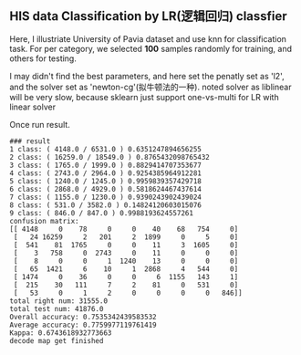 ## HIS data Classification by LR(逻辑回归) classfier

Here, I illustriate University of Pavia dataset and use knn for classification task.
For per category, we selected **100** samples randomly for training, and others for testing.

I may didn't find the best parameters, and here set the penatly set as 'l2', and the solver set as 'newton-cg'(拟牛顿法的一种).
noted solver as liblinear will be very slow, because sklearn just support one-vs-multi for LR with linear solver

Once run result.
```
### result
1 class: ( 4148.0 / 6531.0 ) 0.6351247894656255
2 class: ( 16259.0 / 18549.0 ) 0.8765432098765432
3 class: ( 1765.0 / 1999.0 ) 0.8829414707353677
4 class: ( 2743.0 / 2964.0 ) 0.9254385964912281
5 class: ( 1240.0 / 1245.0 ) 0.9959839357429718
6 class: ( 2868.0 / 4929.0 ) 0.5818624467437614
7 class: ( 1155.0 / 1230.0 ) 0.9390243902439024
8 class: ( 531.0 / 3582.0 ) 0.14824120603015076
9 class: ( 846.0 / 847.0 ) 0.9988193624557261
confusion matrix:
[[ 4148     0    78     0     0    40    68   754     0]
 [   24 16259     2   201     2  1899     0     5     0]
 [  541    81  1765     0     0    11     3  1605     0]
 [    3   758     0  2743     0    11     0     0     0]
 [    8     0     0     1  1240    13     0     0     0]
 [   65  1421     6    10     1  2868     4   544     0]
 [ 1474     0    36     0     0     6  1155   143     1]
 [  215    30   111     7     2    81     0   531     0]
 [   53     0     1     2     0     0     0     0   846]]
total right num: 31555.0
total test num: 41876.0
Overall accuracy: 0.7535342439583532
Average accuracy: 0.7759977119761419
Kappa: 0.6743618932773663
decode map get finished
```